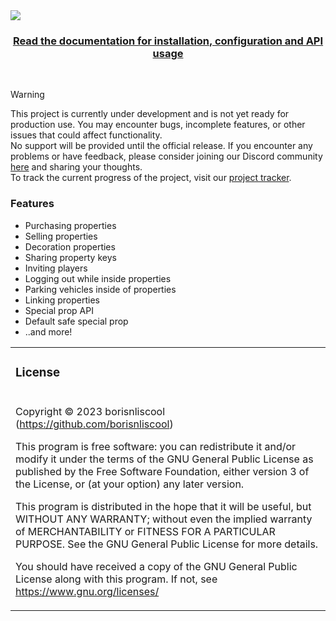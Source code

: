 <img src="https://github.com/borisnliscool/bnl-housing/assets/60477582/aa4e2ff5-014e-4d61-9115-3950b283a73e" align="center">

<h3 align=center>
    <a href="https://docs.boris.foo/bnl-housing/">Read the documentation for installation, configuration and API usage</a>
</h3>

<br>

> [!Warning]
> This project is currently under development and is not yet ready for production use. You may encounter bugs, incomplete features, or other issues that could affect functionality. <br>
> No support will be provided until the official release. If you encounter any problems or have feedback, please consider joining our Discord community [here](https://boris.foo/discord) and sharing your thoughts. <br>
> To track the current progress of the project, visit our [project tracker](https://github.com/users/borisnliscool/projects/1).

### Features

- Purchasing properties
- Selling properties
- Decoration properties
- Sharing property keys
- Inviting players
- Logging out while inside properties
- Parking vehicles inside of properties
- Linking properties
- Special prop API
- Default safe special prop
- ..and more!

<table>
<tr><td><h3>License</h3></tr></td>
<tr><td>

Copyright © 2023 borisnliscool (https://github.com/borisnliscool)

This program is free software: you can redistribute it and/or modify
it under the terms of the GNU General Public License as published by
the Free Software Foundation, either version 3 of the License, or
(at your option) any later version.

This program is distributed in the hope that it will be useful,
but WITHOUT ANY WARRANTY; without even the implied warranty of
MERCHANTABILITY or FITNESS FOR A PARTICULAR PURPOSE. See the
GNU General Public License for more details.

You should have received a copy of the GNU General Public License
along with this program.
If not, see <https://www.gnu.org/licenses/>

</td></tr>
</table>
